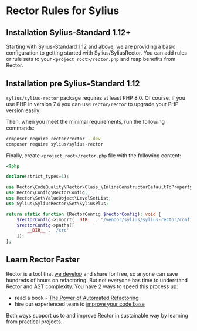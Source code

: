 # Rector Rules for Sylius

## Installation Sylius-Standard 1.12+

Starting with Sylius-Standard 1.12 and above, we are providing a basic configuration to getting started with Sylius/SyliusRector. You can add rules or rule sets to your `<project_root>/rector.php` and reap benefits from Rector.

## Installation pre Sylius-Standard 1.12

`sylius/sylius-rector` package requires at least PHP 8.0. Of course, if you use PHP in version 7.4 you can use `rector/rector` to upgrade your PHP version easily!

Then, when you meet the minimal requirements, run the following commands:
```bash
composer require rector/rector --dev
composer require sylius/sylius-rector
```

Finally, create `<project_root>/rector.php` file with the following content:
```php
<?php

declare(strict_types=1);

use Rector\CodeQuality\Rector\Class_\InlineConstructorDefaultToPropertyRector;
use Rector\Config\RectorConfig;
use Rector\Set\ValueObject\LevelSetList;
use Sylius\SyliusRector\Set\SyliusPlus;

return static function (RectorConfig $rectorConfig): void {
    $rectorConfig->import(__DIR__ . '/vendor/sylius/sylius-rector/config/config.php');
    $rectorConfig->paths([
        __DIR__ . '/src'
    ]);
};

```

## Learn Rector Faster

Rector is a tool that [we develop](https://getrector.org/) and share for free, so anyone can save hundreds of hours on refactoring. But not everyone has time to understand Rector and AST complexity. You have 2 ways to speed this process up:

* read a book - <a href="https://leanpub.com/rector-the-power-of-automated-refactoring">The Power of Automated Refactoring</a>
* hire our experienced team to <a href="https://getrector.org/contact">improve your code base</a>

Both ways support us to and improve Rector in sustainable way by learning from practical projects.
